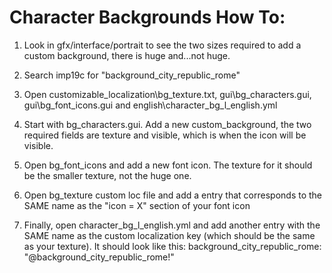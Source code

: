# Character Backgrounds How To:

1. Look in gfx/interface/portrait to see the two sizes required to add a custom background, there is huge and...not huge.

2. Search imp19c for "background_city_republic_rome"

3. Open customizable_localization\bg_texture.txt, gui\bg_characters.gui, gui\bg_font_icons.gui and english\character_bg_l_english.yml

4. Start with bg_characters.gui. Add a new custom_background, the two required fields are texture and visible, which is when the icon will be visible.

5. Open bg_font_icons and add a new font icon. The texture for it should be the smaller texture, not the huge one.

6. Open bg_texture custom loc file and add a entry that corresponds to the SAME name as the "icon = X" section of your font icon

7. Finally, open character_bg_l_english.yml and add another entry with the SAME name as the custom localization key 
   (which should be the same as your texture). It should look like this: background_city_republic_rome: "@background_city_republic_rome!"